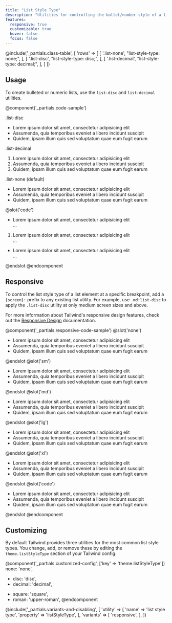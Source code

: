 ```yaml
---
title: "List Style Type"
description: "Utilities for controlling the bullet/number style of a list."
features:
  responsive: true
  customizable: true
  hover: false
  focus: false
---
```


@include('_partials.class-table', [
  'rows' => [
    [
      '.list-none',
      "list-style-type: none;",
    ],
    [
      '.list-disc',
      "list-style-type: disc;",
    ],
    [
      '.list-decimal',
      "list-style-type: decimal;",
    ],
  ]
])

## Usage

To create bulleted or numeric lists, use the `list-disc` and `list-decimal` utilities.

@component('_partials.code-sample')
<div class="mb-6">
  <p class="text-sm text-gray-600">.list-disc</p>
  <ul class="list-disc list-inside">
    <li>Lorem ipsum dolor sit amet, consectetur adipisicing elit</li>
    <li>Assumenda, quia temporibus eveniet a libero incidunt suscipit</li>
    <li>Quidem, ipsam illum quis sed voluptatum quae eum fugit earum</li>
  </ul>
</div>
<div class="mb-6">
  <p class="text-sm text-gray-600">.list-decimal</p>
  <ol class="list-decimal list-inside">
    <li>Lorem ipsum dolor sit amet, consectetur adipisicing elit</li>
    <li>Assumenda, quia temporibus eveniet a libero incidunt suscipit</li>
    <li>Quidem, ipsam illum quis sed voluptatum quae eum fugit earum</li>
  </ol>
</div>
<div>
  <p class="text-sm text-gray-600">.list-none (default)</p>
  <ul class="default">
    <li>Lorem ipsum dolor sit amet, consectetur adipisicing elit</li>
    <li>Assumenda, quia temporibus eveniet a libero incidunt suscipit</li>
    <li>Quidem, ipsam illum quis sed voluptatum quae eum fugit earum</li>
  </ul>
</p>
</div>
@slot('code')
<ul class="list-disc">
  <li>Lorem ipsum dolor sit amet, consectetur adipisicing elit</li>
  ...
</ul>

<ol class="list-decimal">
  <li>Lorem ipsum dolor sit amet, consectetur adipisicing elit</li>
  ...
</ol>

<ul>
  <li>Lorem ipsum dolor sit amet, consectetur adipisicing elit</li>
  ...
</ul>
@endslot
@endcomponent

## Responsive

To control the list style type of a list element at a specific breakpoint, add a `{screen}:` prefix to any existing list utility. For example, use `.md:list-disc` to apply the `.list-disc` utility at only medium screen sizes and above.

For more information about Tailwind's responsive design features, check out the [Responsive Design](/docs/responsive-design/) documentation.

@component('_partials.responsive-code-sample')
@slot('none')
<ul class="list-inside list-none">
  <li>Lorem ipsum dolor sit amet, consectetur adipisicing elit</li>
  <li>Assumenda, quia temporibus eveniet a libero incidunt suscipit</li>
  <li>Quidem, ipsam illum quis sed voluptatum quae eum fugit earum</li>
</ul>
@endslot
@slot('sm')
<ul class="list-inside list-disc">
  <li>Lorem ipsum dolor sit amet, consectetur adipisicing elit</li>
  <li>Assumenda, quia temporibus eveniet a libero incidunt suscipit</li>
  <li>Quidem, ipsam illum quis sed voluptatum quae eum fugit earum</li>
</ul>
@endslot
@slot('md')
<ul class="list-inside list-decimal">
  <li>Lorem ipsum dolor sit amet, consectetur adipisicing elit</li>
  <li>Assumenda, quia temporibus eveniet a libero incidunt suscipit</li>
  <li>Quidem, ipsam illum quis sed voluptatum quae eum fugit earum</li>
</ul>
@endslot
@slot('lg')
<ul class="list-inside list-disc">
  <li>Lorem ipsum dolor sit amet, consectetur adipisicing elit</li>
  <li>Assumenda, quia temporibus eveniet a libero incidunt suscipit</li>
  <li>Quidem, ipsam illum quis sed voluptatum quae eum fugit earum</li>
</ul>
@endslot
@slot('xl')
<ul class="list-inside list-none">
  <li>Lorem ipsum dolor sit amet, consectetur adipisicing elit</li>
  <li>Assumenda, quia temporibus eveniet a libero incidunt suscipit</li>
  <li>Quidem, ipsam illum quis sed voluptatum quae eum fugit earum</li>
</ul>
@endslot
@slot('code')
<ul class="none:list-none sm:list-disc md:list-decimal lg:list-disc xl:list-none">
  <li>Lorem ipsum dolor sit amet, consectetur adipisicing elit</li>
  <li>Assumenda, quia temporibus eveniet a libero incidunt suscipit</li>
  <li>Quidem, ipsam illum quis sed voluptatum quae eum fugit earum</li>
</ul>
@endslot
@endcomponent

## Customizing

By default Tailwind provides three utilities for the most common list style types. You change, add, or remove these by editing the `theme.listStyleType` section of your Tailwind config.

@component('_partials.customized-config', ['key' => 'theme.listStyleType'])
  none: 'none',
- disc: 'disc',
- decimal: 'decimal',
+ square: 'square',
+ roman: 'upper-roman',
@endcomponent

@include('_partials.variants-and-disabling', [
    'utility' => [
        'name' => 'list style type',
        'property' => 'listStyleType',
    ],
    'variants' => [
        'responsive',
    ],
])
